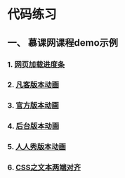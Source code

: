 # 代码练习
## 一、 慕课网课程demo示例
### 1. [网页加载进度条](http://wangyongjie.top/demo/网页加载进度条)
### 2. [凡客版本动画](http://wangyongjie.top/demo/css3动画演示/凡客版本动画.html)
### 3. [官方版本动画](http://wangyongjie.top/demo/css3动画演示/官方版本动画.html)
### 4. [后台版本动画](http://wangyongjie.top/demo/css3动画演示/后台版本动画.html)
### 5. [人人秀版本动画](http://wangyongjie.top/demo/css3动画演示/人人秀版本动画.html)
### 6. [CSS之文本两端对齐](http://wangyongjie.top/demo/CSS之文本两端对齐)


